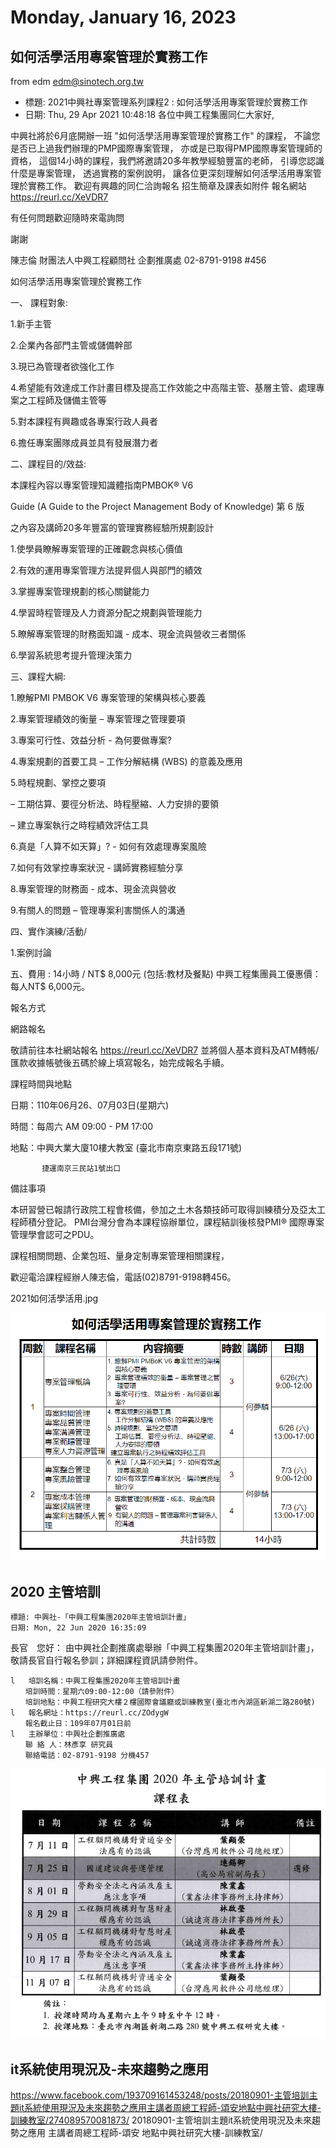 # Monday, January 16, 2023


## 如何活學活用專案管理於實務工作
from 	edm <edm@sinotech.org.tw> 
- 標題:	2021中興社專案管理系列課程2 : 如何活學活用專案管理於實務工作
- 日期:	Thu, 29 Apr 2021 10:48:18
各位中興工程集團同仁大家好,
 
中興社將於6月底開辦一班 "如何活學活用專案管理於實務工作" 的課程，
不論您是否已上過我們辦理的PMP國際專案管理，
亦或是已取得PMP國際專案管理師的資格，
這個14小時的課程，我們將邀請20多年教學經驗豐富的老師，
引導您認識什麼是專案管理，
透過實務的案例說明，
讓各位更深刻理解如何活學活用專案管理於實務工作。
歡迎有興趣的同仁洽詢報名
招生簡章及課表如附件
報名網站 https://reurl.cc/XeVDR7
 
有任何問題歡迎隨時來電詢問
 
謝謝
 
   
陳志倫
財團法人中興工程顧問社
企劃推廣處
02-8791-9198 #456

如何活學活用專案管理於實務工作

一、  課程對象:

1.新手主管

2.企業內各部門主管或儲備幹部

3.現已為管理者欲強化工作

4.希望能有效達成工作計畫目標及提高工作效能之中高階主管、基層主管、處理專案之工程師及儲備主管等

5.對本課程有興趣或各專案行政人員者

6.擔任專案團隊成員並具有發展潛力者


二、課程目的/效益:


本課程內容以專案管理知識體指南PMBOK® V6

Guide (A Guide to the Project Management Body of Knowledge) 第 6 版

之內容及講師20多年豐富的管理實務經驗所規劃設計

 

1.使學員瞭解專案管理的正確觀念與核心價值

2.有效的運用專案管理方法提昇個人與部門的績效

3.掌握專案管理規劃的核心關鍵能力

4.學習時程管理及人力資源分配之規劃與管理能力

5.瞭解專案管理的財務面知識 - 成本、現金流與營收三者關係

6.學習系統思考提升管理決策力


三、課程大綱:

 

1.瞭解PMI PMBOK V6 專案管理的架構與核心要義

2.專案管理績效的衡量 – 專案管理之管理要項

3.專案可行性、效益分析 - 為何要做專案?

4.專案規劃的首要工具 – 工作分解結構 (WBS) 的意義及應用

5.時程規劃、掌控之要項

  – 工期估算、要徑分析法、時程壓縮、人力安排的要領

  – 建立專案執行之時程績效評估工具

6.真是「人算不如天算」? - 如何有效處理專案風險

7.如何有效掌控專案狀況 - 講師實務經驗分享

8.專案管理的財務面 - 成本、現金流與營收 

9.有關人的問題 – 管理專案利害關係人的溝通

 

四、實作演練/活動/

 

1.案例討論

 

五、費用 : 14小時 / NT$ 8,000元 (包括:教材及餐點)
中興工程集團員工優惠價：每人NT$ 6,000元。

 

報名方式

網路報名

敬請前往本社網站報名 https://reurl.cc/XeVDR7 並將個人基本資料及ATM轉帳/匯款收據帳號後五碼於線上填寫報名，始完成報名手續。

 

課程時間與地點

日期：110年06月26、07月03日(星期六)

時間：每周六 AM 09:00 - PM 17:00

地點：中興大業大廈10樓大教室 (臺北市南京東路五段171號)

           捷運南京三民站1號出口

 

備註事項

本研習營已報請行政院工程會核備，參加之土木各類技師可取得訓練積分及亞太工程師積分登記。
PMI台灣分會為本課程協辦單位，課程結訓後核發PMI® 國際專案管理學會認可之PDU。

 

課程相關問題、企業包班、量身定制專案管理相關課程，

歡迎電洽課程經辦人陳志倫，電話(02)8791-9198轉456。

2021如何活學活用.jpg

![](../attachments/2023-01-16-08-47-06.png)

## 2020 主管培訓

	標題:	中興社-「中興工程集團2020年主管培訓計畫」
 	日期:	Mon, 22 Jun 2020 16:35:09

長官　您好：
由中興社企劃推廣處舉辦「中興工程集團2020年主管培訓計畫」，
敬請長官自行報名參訓；詳細課程資訊請參附件。
 
```
l   培訓名稱：中興工程集團2020年主管培訓計畫
　　培訓時間：星期六09:00-12:00（請參附件）
　　培訓地點：中興工程研究大樓２樓國際會議廳或訓練教室(臺北市內湖區新湖二路280號)
l   報名網址：https://reurl.cc/ZOdygW
　　報名截止日：109年07月01日前
l   主辦單位：中興社企劃推廣處
　　聯 絡 人：林彥享 研究員
　　聯絡電話：02-8791-9198 分機457
```
![](../attachments/2023-01-16-09-10-14.png)

## it系統使用現況及-未來趨勢之應用

https://www.facebook.com/193709161453248/posts/20180901-主管培訓主題it系統使用現況及未來趨勢之應用主講者周總工程師-頌安地點中興社研究大樓-訓練教室/274089570081873/
20180901-主管培訓主題it系統使用現況及未來趨勢之應用
主講者周總工程師-頌安
地點中興社研究大樓-訓練教室/